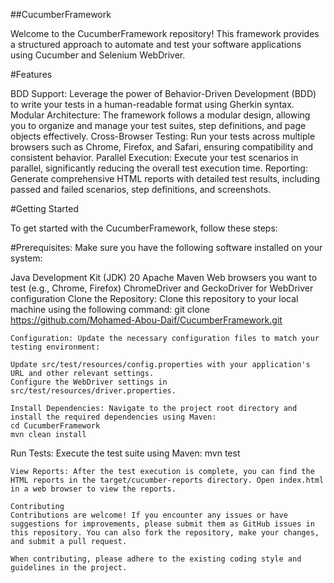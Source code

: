##CucumberFramework

Welcome to the CucumberFramework repository! This framework provides a structured approach to automate and test your software applications using Cucumber and Selenium WebDriver.

#Features

BDD Support: Leverage the power of Behavior-Driven Development (BDD) to write your tests in a human-readable format using Gherkin syntax.
Modular Architecture: The framework follows a modular design, allowing you to organize and manage your test suites, step definitions, and page objects effectively.
Cross-Browser Testing: Run your tests across multiple browsers such as Chrome, Firefox, and Safari, ensuring compatibility and consistent behavior.
Parallel Execution: Execute your test scenarios in parallel, significantly reducing the overall test execution time.
Reporting: Generate comprehensive HTML reports with detailed test results, including passed and failed scenarios, step definitions, and screenshots.

#Getting Started

To get started with the CucumberFramework, follow these steps:

#Prerequisites: 
Make sure you have the following software installed on your system:

Java Development Kit (JDK) 20
Apache Maven
Web browsers you want to test (e.g., Chrome, Firefox)
ChromeDriver and GeckoDriver for WebDriver configuration
Clone the Repository: Clone this repository to your local machine using the following command:
git clone https://github.com/Mohamed-Abou-Daif/CucumberFramework.git
```
Configuration: Update the necessary configuration files to match your testing environment:

Update src/test/resources/config.properties with your application's URL and other relevant settings.
Configure the WebDriver settings in src/test/resources/driver.properties.

Install Dependencies: Navigate to the project root directory and install the required dependencies using Maven:
cd CucumberFramework
mvn clean install
```
Run Tests: Execute the test suite using Maven:
mvn test
```
View Reports: After the test execution is complete, you can find the HTML reports in the target/cucumber-reports directory. Open index.html in a web browser to view the reports.

Contributing
Contributions are welcome! If you encounter any issues or have suggestions for improvements, please submit them as GitHub issues in this repository. You can also fork the repository, make your changes, and submit a pull request.

When contributing, please adhere to the existing coding style and guidelines in the project.
